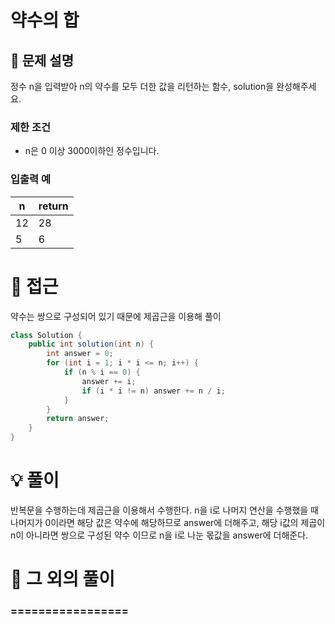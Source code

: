 # 약수의 합

## 📌 문제 설명

정수 n을 입력받아 n의 약수를 모두 더한 값을 리턴하는 함수, solution을 완성해주세요.

### 제한 조건

- n은 0 이상 3000이하인 정수입니다.

### 입출력 예

| n | return |
| --- | ------ |
| 12  | 28     |
| 5   | 6      |

# 🧐 접근

약수는 쌍으로 구성되어 있기 때문에 제곱근을 이용해 풀이

```java
class Solution {
    public int solution(int n) {
        int answer = 0;
        for (int i = 1; i * i <= n; i++) {
            if (n % i == 0) {
                answer += i;
                if (i * i != n) answer += n / i;
            }
        }
        return answer;
    }
}
```

# 💡 풀이

반복문을 수행하는데 제곱근을 이용해서 수행한다. n을 i로 나머지 연산을 수행했을 때 나머지가 0이라면 해당 값은 약수에 해당하므로 answer에 더해주고, 해당 i값의 제곱이 n이 아니라면 쌍으로 구성된 약수 이므로 n을 i로 나눈 몫값을 answer에 더해준다.

# 📘 그 외의 풀이

### =================